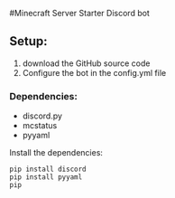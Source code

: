 #Minecraft Server Starter Discord bot

## Setup:


1. download the GitHub source code
2. Configure the bot in the config.yml file

### Dependencies:

- discord.py
- mcstatus
- pyyaml

Install the dependencies:
```
pip install discord
pip install pyyaml
pip 
